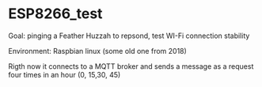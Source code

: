# ESP8266_test

Goal: pinging a Feather Huzzah to repsond, test WI-Fi connection stability

Environment: Raspbian linux (some old one from 2018)

Rigth now it connects to a MQTT broker and sends a message as a request four times in an hour (0, 15,30, 45)

